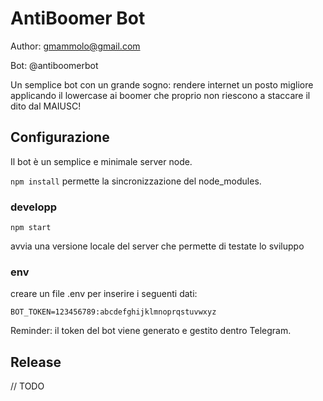 # AntiBoomer Bot
Author: gmammolo@gmail.com

Bot: @antiboomerbot

Un semplice bot con un grande sogno: rendere internet un posto migliore applicando il lowercase ai boomer che proprio non riescono a staccare il dito dal MAIUSC!

## Configurazione

Il bot è un semplice e minimale server node.

`npm install` permette la sincronizzazione del node_modules.

### developp

```
npm start
```

avvia una versione locale del server che permette di testate lo sviluppo

### env

creare un file .env per inserire i seguenti dati:
```
BOT_TOKEN=123456789:abcdefghijklmnoprqstuvwxyz
```

Reminder: il token del bot viene generato e gestito dentro Telegram.

## Release

// TODO